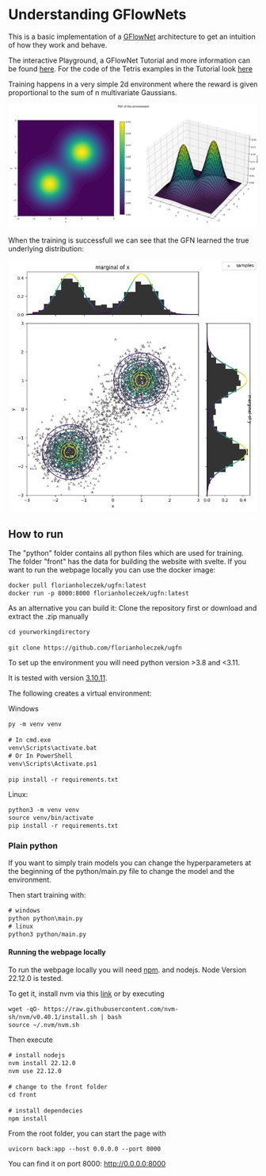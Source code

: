 # Understanding GFlowNets

This is a basic implementation of a [GFlowNet](https://dl.acm.org/doi/abs/10.5555/3648699.3648909) architecture to get an intuition of how they work and behave.


The interactive Playground, a GFlowNet Tutorial and more information can be found [here](https://gfn-explorer.caleydoapp.org). For the code of the Tetris examples in the Tutorial look [here](https://github.com/Alexander070702/Alexander070702.github.io)

Training happens in a very simple 2d environment where the reward is given proportional to the sum of n multivariate Gaussians.

![](https://github.com/florianholeczek/ugfn/blob/master/front/public/images/env1.png)

When the training is successfull we can see that the GFN learned the true underlying distribution:

![](https://github.com/florianholeczek/ugfn/blob/master/front/public/images/run3.png)

## How to run
The "python" folder contains all python files which are used for training.
The folder "front" has the data for building the website with svelte.
If you want to run the webpage locally you can use the docker image:
```shell
docker pull florianholeczek/ugfn:latest 
docker run -p 8000:8000 florianholeczek/ugfn:latest
```

As an alternative you can build it: 
Clone the repository first or download and extract the .zip manually

```shell
cd yourworkingdirectory

git clone https://github.com/florianholeczek/ugfn
```

To set up the environment you will need python version >3.8 and <3.11.

It is tested with version [3.10.11](https://www.python.org/downloads/release/python-31011/).

The following creates a virtual environment:

Windows
```shell
py -m venv venv

# In cmd.exe
venv\Scripts\activate.bat
# Or In PowerShell
venv\Scripts\Activate.ps1

pip install -r requirements.txt
```


Linux:
```shell
python3 -m venv venv
source venv/bin/activate
pip install -r requirements.txt
```


### Plain python
If you want to simply train models you can change the hyperparameters at the beginning of 
the python/main.py file to change the model and the environment. 

Then start training with:

```shell
# windows
python python\main.py
# linux
python3 python/main.py
```

#### Running the webpage locally
To run the webpage locally you will need [npm](https://docs.npmjs.com/downloading-and-installing-node-js-and-npm).
and nodejs. 
Node Version 22.12.0 is tested.

To get it, install nvm via this [link](https://github.com/coreybutler/nvm-windows/releases/download/1.2.2/nvm-setup.exe)
or by executing
```shell
wget -qO- https://raw.githubusercontent.com/nvm-sh/nvm/v0.40.1/install.sh | bash
source ~/.nvm/nvm.sh
```

Then execute
```shell
# install nodejs
nvm install 22.12.0
nvm use 22.12.0

# change to the front folder
cd front

# install dependecies
npm install
```




From the root folder, you can start the page with 
```shell
uvicorn back:app --host 0.0.0.0 --port 8000
```

You can find it on port 8000:
http://0.0.0.0:8000


